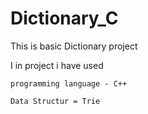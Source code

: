 # Dictionary_C

This is basic Dictionary project

I in project i have used 

    programming language - C++
    
    Data Structur = Trie
